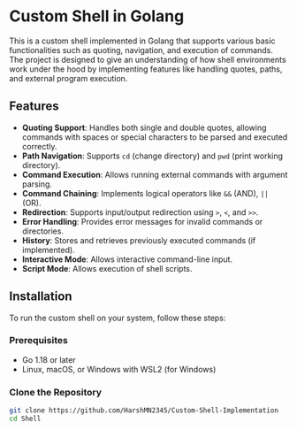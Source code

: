 # Custom Shell in Golang

This is a custom shell implemented in Golang that supports various basic functionalities such as quoting, navigation, and execution of commands. The project is designed to give an understanding of how shell environments work under the hood by implementing features like handling quotes, paths, and external program execution.

## Features

- **Quoting Support**: Handles both single and double quotes, allowing commands with spaces or special characters to be parsed and executed correctly.
- **Path Navigation**: Supports `cd` (change directory) and `pwd` (print working directory).
- **Command Execution**: Allows running external commands with argument parsing.
- **Command Chaining**: Implements logical operators like `&&` (AND), `||` (OR).
- **Redirection**: Supports input/output redirection using `>`, `<`, and `>>`.
- **Error Handling**: Provides error messages for invalid commands or directories.
- **History**: Stores and retrieves previously executed commands (if implemented).
- **Interactive Mode**: Allows interactive command-line input.
- **Script Mode**: Allows execution of shell scripts.

## Installation

To run the custom shell on your system, follow these steps:

### Prerequisites

- Go 1.18 or later
- Linux, macOS, or Windows with WSL2 (for Windows)

### Clone the Repository

```bash
git clone https://github.com/HarshMN2345/Custom-Shell-Implementation
cd Shell
